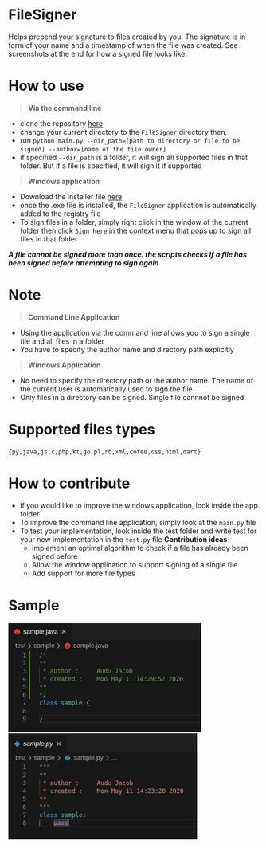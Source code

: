 # FileSigner
Helps prepend your signature to files created by you.
The signature is in form of your name and a timestamp of when the file was created. See screenshots at the end for how a signed file looks like.

# How to use
> **Via the command line**
  - clone the repository [here](https://github.com/Harjacober/FileSigner.git)
  - change your current directory to the `FileSigner` directory then,
  - run `python main.py --dir_path=[path to directory or file to be signed] --author=[name of the file owner]`
  - if specified `--dir_path` is a folder, it will sign all supported files in that folder. But if a file is specified, it will sign it if supported
> **Windows application**
 - Download the installer file [here](https://drive.google.com/file/d/1u_6giH7OpeyLJCgA5sAn3gN6nTm8MUos/view?usp=sharing)
 - once the .exe file is installed, the `FileSigner` application is automatically added to the registry file
 - To sign files in a folder, simply right click in the window of the current folder then click `Sign here` in the context menu that pops up to sign all files in that folder
 
***A file cannot be signed more than once. the scripts checks if a file has been signed before attempting to sign again***

# Note
> **Command Line Application**
  - Using the application via the command line allows you to sign a single file and all files in a folder
  - You have to specify the author name and directory path explicitly
> **Windows Application**
  - No need to specify the directory path or the author name. The name of the current user is automatically used to sign the file
  - Only files in a directory can be signed. Single file cannnot be signed
  
# Supported files types
```
{py,java,js,c,php,kt,go,pl,rb,xml,cofee,css,html,dart}
```

# How to contribute
- if you would like to improve the windows application, look inside the app folder
- To improve the command line application, simply look at the `main.py` file
- To test your implementation, look inside the test folder and write test for your new implementation in the `test.py` file
  **Contribution ideas**
    - implement an optimal algorithm to check if a file has already been signed before
    - Allow the window application to support signing of a single file
    - Add support for more file types

# Sample
![alt text](https://github.com/Harjacober/FileSigner/blob/master/test/images/java.png)  ![alt text](https://github.com/Harjacober/FileSigner/blob/master/test/images/python.png)
